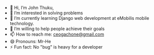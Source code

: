 - 👋 Hi, I’m John Thuku,
- 👀 I’m interested in solving problems
- 🌱 I’m currently learning Django web development at eMobilis mobile technology. 
- 💞️ I’m willing to help people achieve their goals 
- 📫 How to reach me: ceogachone@gmail.com
- 😄 Pronouns: Mr-He
- ⚡ Fun fact: No "bug" is heavy for a developer

<!---
gachonejohn/gachonejohn is a ✨ special ✨ repository because its `README.md` (this file) appears on your GitHub profile.
You can click the Preview link to take a look at your changes.
--->
